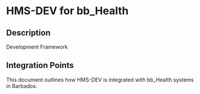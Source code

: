 # HMS-DEV for bb_Health

## Description

Development Framework

## Integration Points

This document outlines how HMS-DEV is integrated with bb_Health systems in Barbados.
